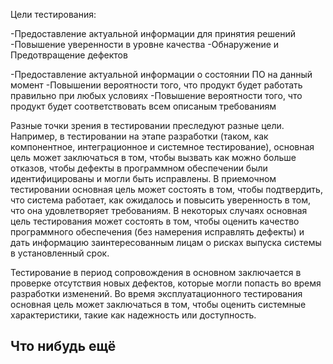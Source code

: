 Цели тестирования:

-Предоставление актуальной информации для принятия решений
-Повышение уверенности в уровне качества
-Обнаружение и Предотвращение дефектов


-Предоставление актуальной информации о состоянии ПО на данный момент
-Повышении вероятности того, что продукт будет работать правильно при любых условиях
-Повышение вероятности того, что продукт будет соответствовать всем описаным требованиям


Разные точки зрения в тестировании преследуют разные цели. Например, в тестировании на этапе разработки
(таком, как компонентное, интеграционное и системное тестирование), основная цель может заключаться в том,
чтобы вызвать как можно больше отказов, чтобы дефекты в программном обеспечении были идентифицированы и могли быть исправлены.
В приемочном тестировании основная цель может состоять в том, чтобы подтвердить, что система работает,
как ожидалось и повысить уверенность в том, что она удовлетворяет требованиям. В некоторых случаях основная цель тестирования
может состоять в том, чтобы оценить качество программного обеспечения (без намерения исправлять дефекты)
и дать информацию заинтересованным лицам о рисках выпуска системы в установленный срок.

Тестирование в период сопровождения в основном заключается в проверке отсутствия новых дефектов,
которые могли попасть во время разработки изменений. Во время эксплуатационного тестирования основная цель
может заключаться в том, чтобы оценить системные характеристики, такие как надежность или доступность.

## Что нибудь ещё
